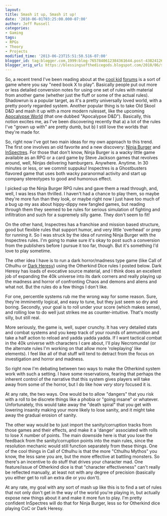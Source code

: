 ```yaml
---
layout:  
title: Smash it up, Smash it up!
date: '2010-06-01T03:25:00.000-07:00'
author: Jeff Russell
categories:
- Gaming
tags:
- RPGs
- Theory
- Projects
modified_time: '2013-06-23T15:51:50.516-07:00'
blogger_id: tag:blogger.com,1999:blog-7657840612384361644.post-4382412689295832720
blogger_orig_url: https://blessingsofthedicegods.blogspot.com/2010/06/smash-it-up-smash-it-up.html
---
```


So, a recent trend I've been reading about at the [cool kid](http://www.story-games.com) [forums](http://www.indie-rpgs.com) is a sort of game where you say "need book X to play". Basically people put out more or less detailed conversion notes for using one set of rules with material from another game (whether just the fluff or some of the actual rules). Shadowrun is a popular target, as it's a pretty universally loved world, with a pretty poorly regarded system. Another popular thing is to take Old Skool D&D and mash it up with a more modern rulesset, like the upcoming [Apocalypse World](http://www.lumpley.com/apocalypse/) (that one dubbed "Apocalypse D&D"). Basically, this notion excites me, as I've been discovering recently that a) a lot of the rules I've "grown up with" are pretty dumb, but b) I still love the worlds that they're made for.  
  
So, right now I've got two main ideas for my own approach to this trend. The first one involves an old favorite and a new discovery: [Ninja Burger](http://ninjaburger.com/) and [InSpectres](http://www.memento-mori.com/inspectres/). For those that don't know, Ninja Burger is a wacky little game available as an RPG or a card game by Steve Jackson games that revolves around, well, Ninjas delivering hamburgers. Anywhere. Anytime. In 30 minutes or less, or we commit suppuku! Inspectres is a Ghostbusters flavored game that uses both wacky paranormal activity and start up company stereotypes to good and humorous effect.  
  
I picked up the Ninja Burger RPG rules and gave them a read through, and, well, I was less than thrilled. I haven't had a chance to play them, so maybe they're more fun than they look, or maybe right now I just have too much of a bug up my ass about hippy-dippy new fangled games, but reading through them they seemed to be rules for serious simulation of fighting and infiltration and such for a supremely silly game. They don't seem to fit!  
  
On the other hand, Inspectres has a franchise and mission based structure, good but flexible rules that support humor, and very little 'overhead' or prep for running it. So I was struck by the idea of running Ninja Burger with the Inspectres rules. I'm going to make sure it's okay to post such a conversion from the publishers before I pursue it too far, though. But it's something I'd love to play sometime.  
  
The other idea I have is to run a dark horror/madness type game (like Call of Cthulhu or [Dark Heresy](http://www.fantasyflightgames.com/edge_minisite.asp?eidm=50&enmi=Dark%20Heresy)) using the Otherkind Dice rules I posted below. Dark Heresy has loads of evocative source material, and I think does an excellent job of expanding the 40k universe into its dark corners and really playing up the madness and horror of confronting Chaos and demons and aliens and what not. But the rules do a few things I don't like.  
  
For one, percentile systems rub me the wrong way for some reason. Sure, they're imminently logical, and easy to tune, but they just seem so dry and boring. Secondly, your goal is to roll under your score (which makes sense), and rolling low to do well just strikes me as counter-intuitive. That's mostly silly, but still real.  
  
More seriously, the game is, well, super crunchy. It has very detailed stats and combat systems and you keep track of your rounds of ammunition and take a half action to reload and yadda yadda yadda. If I want tactical combat in the 40k universe with characters I care about, I'll play Necromunda! (or the alternate rules I'm working on that allow more 'roleplaying' like elements). I feel like all of that stuff will tend to detract from the focus on investigation and horror and madness.  
  
So right now I'm debating between two ways to make the Otherkind system work with such a setting. I have some reservations, fearing that perhaps the inherent control of the narrative that this system gives players will take away from some of the horror, but I do like how *very* story focused it is.  
  
At any rate, the two ways. One would be to allow "dangers" that you risk with a roll to be discrete things like a phobia or "going insane" or whatever. Unfortunately, this would take away the "death spiral" that you get with lowering insanity making your more likely to lose sanity, and it might take away the gradual erosion of sanity.  
  
The other way would be to just import the sanity/corruption tracks from those games and their effects, and make it a 'danger' associated with rolls to lose X number of points. The main downside here is that you lose the feedback from the sanity/corruption points into the main rules, since the resolution mechanic would still function separately from these things. One of the cool things in Call of Cthulhu is that the more "Cthulhu Mythos" you know, the less sane you are, but the more effective at battling monsters. So there's an incentive to do stuff that drives your character mad. One feature/issue of Otherkind dice is that "character effectiveness" can't really be reflected manually, at least not with any degree of precision (basically you either get to roll an extra die or you don't).  
  
At any rate, my goal with any sort of mash up like this is to find a set of rules that not only don't get in the way of the world you're playing in, but actually expose new things about it and make it more fun to play. I'm pretty confident InSpectres will do that for Ninja Burger, less so for Otherkind dice playing CoC or Dark Heresy. 
